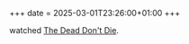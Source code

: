 +++
date = 2025-03-01T23:26:00+01:00
+++

watched [The Dead Don't Die](https://www.netflix.com/title/80244534).<!-- more -->

